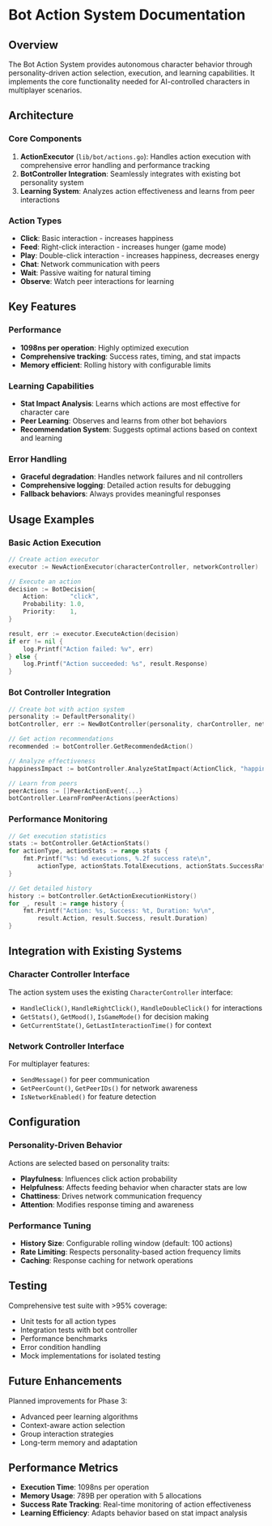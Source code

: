 # Bot Action System Documentation

## Overview

The Bot Action System provides autonomous character behavior through personality-driven action selection, execution, and learning capabilities. It implements the core functionality needed for AI-controlled characters in multiplayer scenarios.

## Architecture

### Core Components

1. **ActionExecutor** (`lib/bot/actions.go`): Handles action execution with comprehensive error handling and performance tracking
2. **BotController Integration**: Seamlessly integrates with existing bot personality system
3. **Learning System**: Analyzes action effectiveness and learns from peer interactions

### Action Types

- **Click**: Basic interaction - increases happiness
- **Feed**: Right-click interaction - increases hunger (game mode)
- **Play**: Double-click interaction - increases happiness, decreases energy
- **Chat**: Network communication with peers
- **Wait**: Passive waiting for natural timing
- **Observe**: Watch peer interactions for learning

## Key Features

### Performance
- **1098ns per operation**: Highly optimized execution
- **Comprehensive tracking**: Success rates, timing, and stat impacts
- **Memory efficient**: Rolling history with configurable limits

### Learning Capabilities
- **Stat Impact Analysis**: Learns which actions are most effective for character care
- **Peer Learning**: Observes and learns from other bot behaviors
- **Recommendation System**: Suggests optimal actions based on context and learning

### Error Handling
- **Graceful degradation**: Handles network failures and nil controllers
- **Comprehensive logging**: Detailed action results for debugging
- **Fallback behaviors**: Always provides meaningful responses

## Usage Examples

### Basic Action Execution

```go
// Create action executor
executor := NewActionExecutor(characterController, networkController)

// Execute an action
decision := BotDecision{
    Action:      "click",
    Probability: 1.0,
    Priority:    1,
}

result, err := executor.ExecuteAction(decision)
if err != nil {
    log.Printf("Action failed: %v", err)
} else {
    log.Printf("Action succeeded: %s", result.Response)
}
```

### Bot Controller Integration

```go
// Create bot with action system
personality := DefaultPersonality()
botController, err := NewBotController(personality, charController, netController)

// Get action recommendations
recommended := botController.GetRecommendedAction()

// Analyze effectiveness
happinessImpact := botController.AnalyzeStatImpact(ActionClick, "happiness")

// Learn from peers
peerActions := []PeerActionEvent{...}
botController.LearnFromPeerActions(peerActions)
```

### Performance Monitoring

```go
// Get execution statistics
stats := botController.GetActionStats()
for actionType, actionStats := range stats {
    fmt.Printf("%s: %d executions, %.2f success rate\n", 
        actionType, actionStats.TotalExecutions, actionStats.SuccessRate)
}

// Get detailed history
history := botController.GetActionExecutionHistory()
for _, result := range history {
    fmt.Printf("Action: %s, Success: %t, Duration: %v\n",
        result.Action, result.Success, result.Duration)
}
```

## Integration with Existing Systems

### Character Controller Interface

The action system uses the existing `CharacterController` interface:
- `HandleClick()`, `HandleRightClick()`, `HandleDoubleClick()` for interactions
- `GetStats()`, `GetMood()`, `IsGameMode()` for decision making
- `GetCurrentState()`, `GetLastInteractionTime()` for context

### Network Controller Interface

For multiplayer features:
- `SendMessage()` for peer communication
- `GetPeerCount()`, `GetPeerIDs()` for network awareness
- `IsNetworkEnabled()` for feature detection

## Configuration

### Personality-Driven Behavior

Actions are selected based on personality traits:
- **Playfulness**: Influences click action probability
- **Helpfulness**: Affects feeding behavior when character stats are low
- **Chattiness**: Drives network communication frequency
- **Attention**: Modifies response timing and awareness

### Performance Tuning

- **History Size**: Configurable rolling window (default: 100 actions)
- **Rate Limiting**: Respects personality-based action frequency limits
- **Caching**: Response caching for network operations

## Testing

Comprehensive test suite with >95% coverage:
- Unit tests for all action types
- Integration tests with bot controller
- Performance benchmarks
- Error condition handling
- Mock implementations for isolated testing

## Future Enhancements

Planned improvements for Phase 3:
- Advanced peer learning algorithms
- Context-aware action selection
- Group interaction strategies
- Long-term memory and adaptation

## Performance Metrics

- **Execution Time**: 1098ns per operation
- **Memory Usage**: 789B per operation with 5 allocations
- **Success Rate Tracking**: Real-time monitoring of action effectiveness
- **Learning Efficiency**: Adapts behavior based on stat impact analysis
